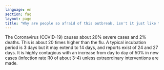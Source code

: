 ```yaml
---
language: en
section: faq
layout: page
title: "Why are people so afraid of this outbreak, isn't it just like the normal flu?"
---
```

  The Coronavirus (COVID-19) causes about 20% severe cases and 2% deaths. This is about 20 times higher than the flu. A typical incubation period is 3 days but it may extend to 14 days, and reports exist of 24 and 27 days. It is
  highly contagious with an increase from day to day of 50% in new cases (infection rate R0 of about 3-4) unless extraordinary interventions are made.
